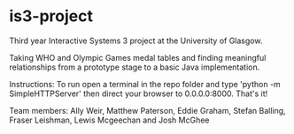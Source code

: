 is3-project
===========

Third year Interactive Systems 3 project at the University of Glasgow.

Taking WHO and Olympic Games medal tables and finding meaningful relationships from a prototype stage to a basic Java implementation.

Instructions:
To run open a terminal in the repo folder and type 'python -m SimpleHTTPServer' then direct your browser to 0.0.0.0:8000. 
That's it!

Team members:
Ally Weir, Matthew Paterson, Eddie Graham, Stefan Balling, Fraser Leishman, Lewis Mcgeechan and Josh McGhee
